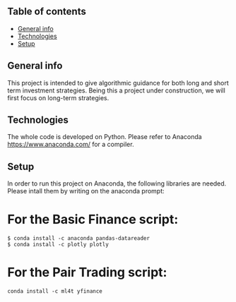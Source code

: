 ## Table of contents
* [General info](#general-info)
* [Technologies](#technologies)
* [Setup](#setup)

## General info
This project is intended to give algorithmic guidance for both long and short term investment strategies. 
Being this a project under construction, we will first focus on long-term strategies.
	
## Technologies
The whole code is developed on Python. Please refer to Anaconda https://www.anaconda.com/ for a compiler.
	
## Setup
In order to run this project on Anaconda, the following libraries are needed. Please intall them by writing on the anaconda prompt:
# For the Basic Finance script:
```
$ conda install -c anaconda pandas-datareader
$ conda install -c plotly plotly 
```
# For the Pair Trading script:
```
conda install -c ml4t yfinance
```
